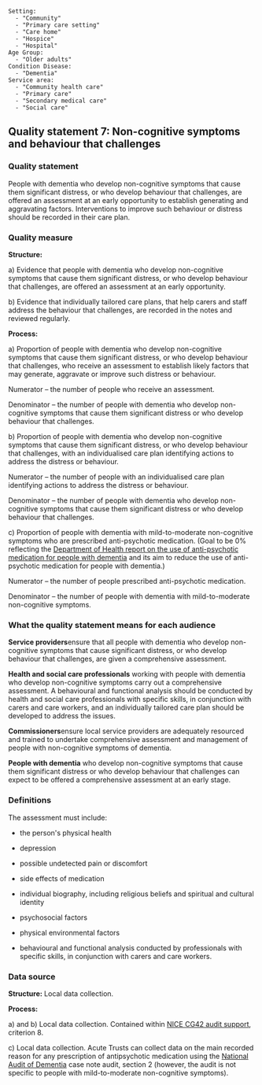 ```
Setting:
  - "Community"
  - "Primary care setting"
  - "Care home"
  - "Hospice"
  - "Hospital"
Age Group:
  - "Older adults"
Condition Disease:
  - "Dementia"
Service area:
  - "Community health care"
  - "Primary care"
  - "Secondary medical care"
  - "Social care"

```
Quality statement 7: Non-cognitive symptoms and behaviour that challenges
-------------------------------------------------------------------------

### Quality statement

People with dementia who develop non-cognitive symptoms that cause them
significant distress, or who develop behaviour that challenges, are
offered an assessment at an early opportunity to establish generating
and aggravating factors. Interventions to improve such behaviour or
distress should be recorded in their care plan.

### Quality measure

**Structure:**

​a) Evidence that people with dementia who develop non-cognitive
symptoms that cause them significant distress, or who develop behaviour
that challenges, are offered an assessment at an early opportunity.

​b) Evidence that individually tailored care plans, that help carers and
staff address the behaviour that challenges, are recorded in the notes
and reviewed regularly.

**Process:**

​a) Proportion of people with dementia who develop non-cognitive
symptoms that cause them significant distress, or who develop behaviour
that challenges, who receive an assessment to establish likely factors
that may generate, aggravate or improve such distress or behaviour.

Numerator – the number of people who receive an assessment.

Denominator – the number of people with dementia who develop
non-cognitive symptoms that cause them significant distress or who
develop behaviour that challenges.

​b) Proportion of people with dementia who develop non-cognitive
symptoms that cause them significant distress, or who develop behaviour
that challenges, with an individualised care plan identifying actions to
address the distress or behaviour.

Numerator – the number of people with an individualised care plan
identifying actions to address the distress or behaviour.

Denominator – the number of people with dementia who develop
non-cognitive symptoms that cause them significant distress or who
develop behaviour that challenges.

​c) Proportion of people with dementia with mild-to-moderate
non-cognitive symptoms who are prescribed anti-psychotic medication.
(Goal to be 0% reflecting the [Department of Health report on the use of
anti-psychotic medication for people with
dementia](http://webarchive.nationalarchives.gov.uk/20130107105354/http:/www.dh.gov.uk/en/Publicationsandstatistics/Publications/PublicationsPolicyAndGuidance/DH_108303)
and its aim to reduce the use of anti-psychotic medication for people
with dementia.)

Numerator – the number of people prescribed anti-psychotic medication.

Denominator – the number of people with dementia with mild-to-moderate
non-cognitive symptoms.

### What the quality statement means for each audience

**Service providers**ensure that all people with dementia who develop
non-cognitive symptoms that cause significant distress, or who develop
behaviour that challenges, are given a comprehensive assessment.

**Health and social care professionals** working with people with
dementia who develop non-cognitive symptoms carry out a comprehensive
assessment. A behavioural and functional analysis should be conducted by
health and social care professionals with specific skills, in
conjunction with carers and care workers, and an individually tailored
care plan should be developed to address the issues.

**Commissioners**ensure local service providers are adequately resourced
and trained to undertake comprehensive assessment and management of
people with non-cognitive symptoms of dementia.

**People with dementia** who develop non-cognitive symptoms that cause
them significant distress or who develop behaviour that challenges can
expect to be offered a comprehensive assessment at an early stage.

### Definitions

The assessment must include:

-   the person's physical health

-   depression

-   possible undetected pain or discomfort

-   side effects of medication

-   individual biography, including religious beliefs and spiritual and
    cultural identity

-   psychosocial factors

-   physical environmental factors

-   behavioural and functional analysis conducted by professionals with
    specific skills, in conjunction with carers and care workers.

### Data source

**Structure:** Local data collection.

**Process:**

​a) and b) Local data collection. Contained within [NICE CG42 audit
support](http://www.nice.org.uk/guidance/cg42/resources/cg42-dementia-audit-support-update),
criterion 8.

​c) Local data collection. Acute Trusts can collect data on the main
recorded reason for any prescription of antipsychotic medication using
the [National Audit of
Dementia](http://www.rcpsych.ac.uk/workinpsychiatry/qualityimprovement/nationalclinicalaudits/dementia/nationalauditofdementia/reportsandauditmaterials/audittoolsandstandards.aspx)
case note audit, section 2 (however, the audit is not specific to people
with mild-to-moderate non-cognitive symptoms).
